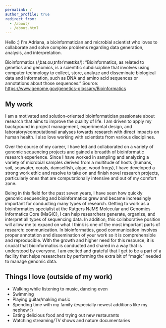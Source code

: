 ```yaml
---
permalink: /
author_profile: true
redirect_from: 
  - /about/
  - /about.html
---
```


Hello :) I'm Adriana, a bioinformatician and microbial scientist who loves to collaborate and solve complex problems regarding data generation, analysis, and interpretation. 

Bioinformatics (/ˌbaɪ.oʊˌɪnfərˈmætɪks/): “Bioinformatics, as related to genetics and genomics, is a scientific subdiscipline that involves using computer technology to collect, store, analyze and disseminate biological data and information, such as DNA and amino acid sequences or annotations about those sequences.” Source: https://www.genome.gov/genetics-glossary/Bioinformatics 

My work
------
I am a motivated and solution-oriented bioinformatician passionate about research that aims to improve the quality of life. I am driven to apply my background in project management, experimental design, and laboratory/computational analyses towards research with direct impacts on human health. I also love working with scientists from various disciplines. 

Over the course of my career, I have led and collaborated on a variety of genomic sequencing projects and gained a breadth of bioinformatic research experience. Since I have worked in sampling and analyzing a variety of microbial samples derived from a multitude of hosts (humans, soil, seawater, corals, damselfish, algae, wood frogs), I have developed a strong work ethic and resolve to take on and finish novel research projects, particularly ones that are computationally intensive and out of my comfort zone.

Being in this field for the past seven years, I have seen how quickly genomic sequencing and bioinformatics grew and became increasingly important for conducting many types of research. Getting to work as a bioinformatics specialist at the Rutgers NJMS Molecular and Genomics Informatics Core (MaGIC), I can help researchers generate, organize, and interpret all types of sequencing data. In addition, this collaborative position will allow me to expand on what I think is one of the most important parts of research: communication. In bioinformatics, good communication involves proper annotation and dissemination of your work so it is comprehensible and reproducible. With the growth and higher need for this resource, it is crucial that bioinformatics is conducted and shared in a way that is understood by everyone. I am excited and grateful that I get to be a part of a facility that helps researchers by performing the extra bit of “magic” needed to manage genomic data.


Things I love (outside of my work)
------ 
* Walking while listening to music, dancing even
* Swimming
* Playing guitar/making music
* Spending time with my family (especially newest additions like my nephew :)
* Eating delicious food and trying out new restaurants
* Watching streaming/TV shows and nature documentaries

